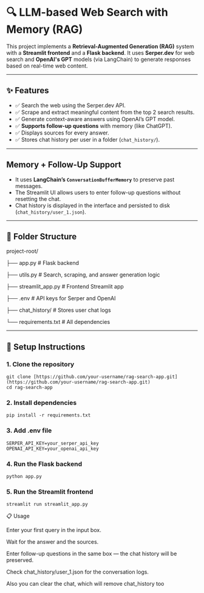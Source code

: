 # 🔍 LLM-based Web Search with Memory (RAG)

This project implements a **Retrieval-Augmented Generation (RAG)** system with a **Streamlit frontend** and a **Flask backend**. It uses **Serper.dev** for web search and **OpenAI's GPT** models (via LangChain) to generate responses based on real-time web content.

---

## ✨ Features

- ✅ Search the web using the Serper.dev API.
- ✅ Scrape and extract meaningful content from the top 2 search results.
- ✅ Generate context-aware answers using OpenAI’s GPT model.
- ✅ **Supports follow-up questions** with memory (like ChatGPT).
- ✅ Displays sources for every answer.
- ✅ Stores chat history per user in a folder (`chat_history/`).

---

## Memory + Follow-Up Support

- It uses **LangChain’s `ConversationBufferMemory`** to preserve past messages.
- The Streamlit UI allows users to enter follow-up questions without resetting the chat.
- Chat history is displayed in the interface and persisted to disk (`chat_history/user_1.json`).

---

## 📁 Folder Structure
project-root/

├── app.py             # Flask backend

├── utils.py           # Search, scraping, and answer generation logic

├── streamlit_app.py   # Frontend Streamlit app

├── .env               # API keys for Serper and OpenAI

├── chat_history/      # Stores user chat logs

└── requirements.txt   # All dependencies

---

## 🔧 Setup Instructions

### 1. Clone the repository

```
git clone [https://github.com/your-username/rag-search-app.git](https://github.com/your-username/rag-search-app.git)
cd rag-search-app
```

### 2. Install dependencies
```
pip install -r requirements.txt
```

### 3. Add .env file
```
SERPER_API_KEY=your_serper_api_key
OPENAI_API_KEY=your_openai_api_key
```

### 4. Run the Flask backend
```
python app.py
```

### 5. Run the Streamlit frontend
```
streamlit run streamlit_app.py
```

📋 Usage

Enter your first query in the input box.

Wait for the answer and the sources.

Enter follow-up questions in the same box — the chat history will be preserved.

Check chat_history/user_1.json for the conversation logs.

Also you can clear the chat, which will remove chat_history too
